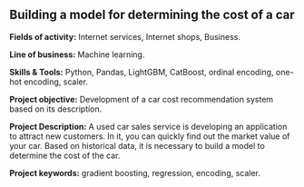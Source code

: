 ## Building a model for determining the cost of a car

**Fields of activity:** Internet services, Internet shops, Business.

**Line of business:** Machine learning.

**Skills & Tools:** Python, Pandas, LightGBM, CatBoost, ordinal encoding, one-hot encoding, scaler.

**Project objective:** Development of a car cost recommendation system based on its description.

**Project Description:** A used car sales service is developing an application to attract new customers. In it, you can quickly find out the market value of your car. Based on historical data, it is necessary to build a model to determine the cost of the car.

**Project keywords:** gradient boosting, regression, encoding, scaler.